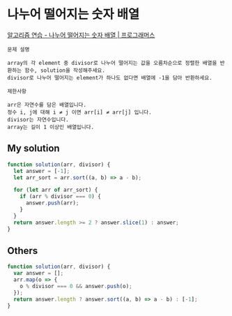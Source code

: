 # 나누어 떨어지는 숫자 배열

[알고리즘 연습 - 나누어 떨어지는 숫자 배열 | 프로그래머스](https://programmers.co.kr/learn/courses/30/lessons/12910?language=javascript)

```
문제 설명

array의 각 element 중 divisor로 나누어 떨어지는 값을 오름차순으로 정렬한 배열을 반환하는 함수, solution을 작성해주세요.
divisor로 나누어 떨어지는 element가 하나도 없다면 배열에 -1을 담아 반환하세요.

제한사항

arr은 자연수를 담은 배열입니다.
정수 i, j에 대해 i ≠ j 이면 arr[i] ≠ arr[j] 입니다.
divisor는 자연수입니다.
array는 길이 1 이상인 배열입니다.
```

## My solution

```javascript
function solution(arr, divisor) {
  let answer = [-1];
  let arr_sort = arr.sort((a, b) => a - b);

  for (let arr of arr_sort) {
    if (arr % divisor === 0) {
      answer.push(arr);
    }
  }
  return answer.length >= 2 ? answer.slice(1) : answer;
}
```

## Others

```javascript
function solution(arr, divisor) {
  var answer = [];
  arr.map(o => {
    o % divisor === 0 && answer.push(o);
  });
  return answer.length ? answer.sort((a, b) => a - b) : [-1];
}
```
